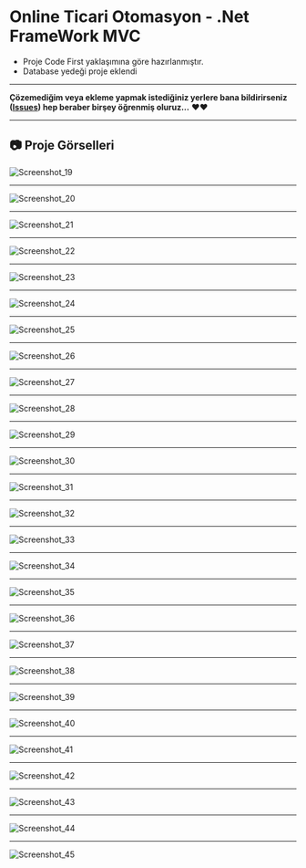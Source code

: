 # Online Ticari Otomasyon - .Net FrameWork MVC

- Proje Code First yaklaşımına göre hazırlanmıştır.
- Database yedeği proje eklendi
 
------------
**Çözemediğim veya ekleme yapmak istediğiniz yerlere bana bildirirseniz ([Issues](https://github.com/muhammetalisongur/MvcOnlineTicariOtomasyon/issues "Issues")) hep beraber birşey öğrenmiş oluruz...** &hearts;&hearts;

------------

## :camera: Proje Görselleri

![Screenshot_19](https://user-images.githubusercontent.com/125314159/225253949-f7496492-35ff-4589-b97e-db3996036018.png)


------------


![Screenshot_20](https://user-images.githubusercontent.com/125314159/225254018-9c9888a3-2976-4854-9aca-dd0ee70aec99.png)


------------

![Screenshot_21](https://user-images.githubusercontent.com/125314159/225254040-b2c2a483-433a-4d87-bb2c-70adead2f379.png)


------------

![Screenshot_22](https://user-images.githubusercontent.com/125314159/225254061-d481b12c-0e14-4a98-82c3-bcd6b4be2349.png)


------------

![Screenshot_23](https://user-images.githubusercontent.com/125314159/225254098-00defad8-7830-4b6f-88dc-8f3d2035e620.png)


------------


![Screenshot_24](https://user-images.githubusercontent.com/125314159/225254144-93a58178-2833-4363-a6db-6f58c05844b4.png)


------------


![Screenshot_25](https://user-images.githubusercontent.com/125314159/225254206-a93eb360-cc40-484b-b723-fbd2841ae9c6.png)


------------


![Screenshot_26](https://user-images.githubusercontent.com/125314159/225254231-5e545343-0774-47f8-8d4f-e0e189a73114.png)


------------

![Screenshot_27](https://user-images.githubusercontent.com/125314159/225254259-42e9fa28-4e26-4431-9752-2f0c70d1c49f.png)


------------

![Screenshot_28](https://user-images.githubusercontent.com/125314159/225254287-515c58b0-828e-4c26-854e-a3812d32150d.png)


------------

![Screenshot_29](https://user-images.githubusercontent.com/125314159/225254321-c21b2415-e1a8-4171-9d75-bbf4f39099d1.png)


------------

![Screenshot_30](https://user-images.githubusercontent.com/125314159/225254349-155d1ea0-b93b-4fd8-ac6a-f0c76525e13d.png)


------------

![Screenshot_31](https://user-images.githubusercontent.com/125314159/225254365-bb8f3279-94aa-4109-84b6-b8bcebc338ef.png)


------------

![Screenshot_32](https://user-images.githubusercontent.com/125314159/225254381-97779ae4-6abb-466f-9c20-b33a357546b2.png)


------------

![Screenshot_33](https://user-images.githubusercontent.com/125314159/225254398-87d60740-1e6c-4b50-81e3-be5c55eae56a.png)


------------

![Screenshot_34](https://user-images.githubusercontent.com/125314159/225254422-7eaf83cc-a159-4897-92ad-6a5cf984c076.png)


------------

![Screenshot_35](https://user-images.githubusercontent.com/125314159/225254432-c6232475-c1fd-4258-ad91-eedb332eef00.png)


------------

![Screenshot_36](https://user-images.githubusercontent.com/125314159/225254459-28ebd97d-8f8c-4be4-9780-e77ffabdd82c.png)


------------

![Screenshot_37](https://user-images.githubusercontent.com/125314159/225254480-1701dcc8-1ceb-4497-819b-3b9eae3def5c.png)


------------

![Screenshot_38](https://user-images.githubusercontent.com/125314159/225254505-bcab4427-63b0-4e86-b736-a0f41a56cbd4.png)


------------

![Screenshot_39](https://user-images.githubusercontent.com/125314159/225254524-c93550f2-5189-4d24-920d-2208ba469996.png)


------------

![Screenshot_40](https://user-images.githubusercontent.com/125314159/225254537-ab0dd62e-fa3a-4aaa-9098-3c3d83af37f7.png)


------------

![Screenshot_41](https://user-images.githubusercontent.com/125314159/225254553-bdb060bf-56c9-46b1-8cdb-01772ce098cc.png)


------------

![Screenshot_42](https://user-images.githubusercontent.com/125314159/225254567-185bb6c2-c14b-40f9-b4e7-a80a1c4d5622.png)


------------

![Screenshot_43](https://user-images.githubusercontent.com/125314159/225254847-78bf43e8-b078-470f-9161-41e331897d3f.png)


------------

![Screenshot_44](https://user-images.githubusercontent.com/125314159/225254869-85120f50-1de4-461a-91c5-82fa47ebe932.png)


------------

![Screenshot_45](https://user-images.githubusercontent.com/125314159/225254902-c2080457-1c85-4d27-a121-873c98aaa5a9.png)
